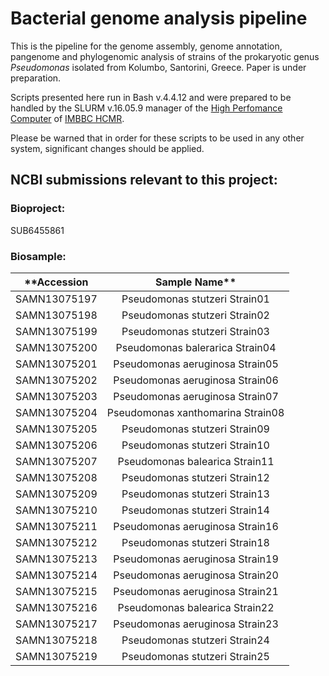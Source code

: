 # Bacterial genome analysis pipeline
This is the pipeline for the genome assembly, genome annotation, pangenome and phylogenomic analysis of strains of the prokaryotic genus <em>Pseudomonas</em> isolated from Kolumbo, Santorini, Greece. Paper is under preparation.

Scripts presented here run in Bash v.4.4.12 and were prepared to be handled by the SLURM v.16.05.9 manager of the [High Perfomance Computer](https://hpc.hcmr.gr/) of [IMBBC HCMR](http://www.imbbc.hcmr.gr/).

Please be warned that in order for these scripts to be used in any other system, significant changes should be applied.

## NCBI submissions relevant to this project:

### Bioproject: 
SUB6455861 

### Biosample:
|**Accession   | Sample Name** | 
| ------------ | :-----------: |
| SAMN13075197 | Pseudomonas stutzeri Strain01 | 
| SAMN13075198 | Pseudomonas stutzeri Strain02 |  
| SAMN13075199 | Pseudomonas stutzeri Strain03 | 
| SAMN13075200 | Pseudomonas balerarica Strain04 |  
| SAMN13075201 | Pseudomonas aeruginosa Strain05 |  
| SAMN13075202 | Pseudomonas aeruginosa Strain06 | 
| SAMN13075203 | Pseudomonas aeruginosa Strain07 |
| SAMN13075204 | Pseudomonas xanthomarina Strain08 |  
| SAMN13075205 | Pseudomonas stutzeri Strain09 | 
| SAMN13075206 | Pseudomonas stutzeri Strain10 |
| SAMN13075207 | Pseudomonas balearica Strain11 |
| SAMN13075208 | Pseudomonas stutzeri Strain12 |
| SAMN13075209 | Pseudomonas stutzeri Strain13 |
| SAMN13075210 | Pseudomonas stutzeri Strain14 |
| SAMN13075211 | Pseudomonas aeruginosa Strain16 |
| SAMN13075212 | Pseudomonas stutzeri Strain18 |
| SAMN13075213 | Pseudomonas aeruginosa Strain19 |
| SAMN13075214 | Pseudomonas aeruginosa Strain20 |
| SAMN13075215 | Pseudomonas aeruginosa Strain21 |
| SAMN13075216 | Pseudomonas balearica Strain22 |
| SAMN13075217 | Pseudomonas aeruginosa Strain23 |
| SAMN13075218 | Pseudomonas stutzeri Strain24 |
| SAMN13075219 | Pseudomonas stutzeri Strain25 |
